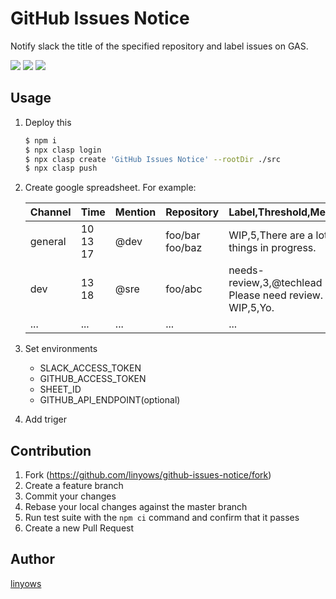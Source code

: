 GitHub Issues Notice
==

Notify slack the title of the specified repository and label issues on GAS.

<a href="https://travis-ci.org/linyows/github-issues-notice" title="travis"><img src="https://img.shields.io/travis/linyows/github-issues-notice.svg?style=for-the-badge"></a>
<a href="https://github.com/google/clasp" title="clasp"><img src="https://img.shields.io/badge/built%20with-clasp-4285f4.svg?style=for-the-badge"></a>
<a href="https://github.com/linyows/github-issues-notice/blob/master/LICENSE" title="MIT License"><img src="https://img.shields.io/badge/license-MIT-blue.svg?style=for-the-badge"></a>

Usage
-----

1. Deploy this
    ```sh
    $ npm i
    $ npx clasp login
    $ npx clasp create 'GitHub Issues Notice' --rootDir ./src
    $ npx clasp push
    ```
1. Create google spreadsheet. For example:

    Channel | Time           | Mention | Repository         | Label,Threshold,Message
    ---     | ---            | ---     | ---                | ---
    general | 10<br>13<br>17 | @dev    | foo/bar<br>foo/baz | WIP,5,There are a lot of things in progress.
    dev     | 13<br>18       | @sre    | foo/abc            | needs-review,3,@techlead Please need review.<br>WIP,5,Yo.
    ...     | ...            | ...     | ...                | ...
1. Set environments
    - SLACK_ACCESS_TOKEN
    - GITHUB_ACCESS_TOKEN
    - SHEET_ID
    - GITHUB_API_ENDPOINT(optional)
1. Add triger

Contribution
------------

1. Fork (https://github.com/linyows/github-issues-notice/fork)
1. Create a feature branch
1. Commit your changes
1. Rebase your local changes against the master branch
1. Run test suite with the `npm ci` command and confirm that it passes
1. Create a new Pull Request

Author
------

[linyows](https://github.com/linyows)
